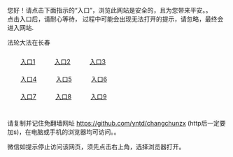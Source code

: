 您好！请点击下面指示的“入口”，浏览此网站是安全的，且为您带来平安。。 <br/>
点击入口后，请耐心等待， 过程中可能会出现无法打开的提示，请忽略，最终会进入网站. </br>

法轮大法在长春<br/>
<div style="padding:10px"><a style="margin:20px" target="_blank" href="https://d235waf5nic8pt.cloudfront.net/2Qpsp?dfqajtb" id="ccLink1" rel="nofollow">入口1</a> <a target="_blank" style="margin:20px" href="https://d3kn2ko1nz19ve.cloudfront.net/2Qpsp?vedhfm" id="ccLink2" rel="nofollow">入口2</a> <a style="margin:20px" target="_blank" href="https://d2xg1y0wmgg254.cloudfront.net/2Qpsp?fphqsw" id="ccLink3" rel="nofollow">入口3</a></div>

<div style="padding:10px" ><a style="margin:20px" target="_blank" href="https://d235waf5nic8pt.cloudfront.net/2Qpsp?dfqajtb" id="ccLink4" rel="nofollow">入口4</a> <a style="margin:20px" href="https://d3kn2ko1nz19ve.cloudfront.net/2Qpsp?vedhfm" target="_blank" id="ccLink5" rel="nofollow">入口5</a> <a style="margin:20px" href="https://d2xg1y0wmgg254.cloudfront.net/2Qpsp?fphqsw" target="_blank" id="ccLink6" rel="nofollow">入口6</a></div>

<div style="padding:10px"><a style="margin:20px" target="_blank" href="https://d235waf5nic8pt.cloudfront.net/2Qpsp?dfqajtb" id="ccLink7" rel="nofollow">入口7</a> <a style="margin:20px" href="https://d3kn2ko1nz19ve.cloudfront.net/2Qpsp?vedhfm" target="_blank" id="ccLink8" rel="nofollow">入口8</a> <a style="margin:20px" target="_blank" href="https://d2xg1y0wmgg254.cloudfront.net/2Qpsp?fphqsw" id="ccLink9" rel="nofollow">入口9</a></div>

<br/>



请复制并记住免翻墙网址 https://github.com/yntd/changchunzx (http后一定要加s)，在电脑或手机的浏览器均可访问。。<br/>

微信如提示停止访问该网页，须先点击右上角，选择浏览器打开。
